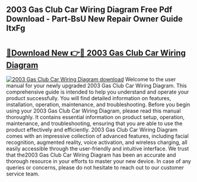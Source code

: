 ## 2003 Gas Club Car Wiring Diagram Free Pdf Download - Part-BsU New Repair Owner Guide ItxFg

# <h2><a href="http://dftka88.blite.top/?on=2003+Gas+Club+Car+Wiring+Diagram">🔗Download New 👉🔴 2003 Gas Club Car Wiring Diagram</a></h2>

[![2003 Gas Club Car Wiring Diagram download](https://i.imgur.com/lujVjoI.png)](http://dftka88.blite.top/?on=2003+Gas+Club+Car+Wiring+Diagram)
Welcome to the user manual for your newly upgraded 2003 Gas Club Car Wiring Diagram. This comprehensive guide is intended to help you understand and operate your product successfully. You will find detailed information on features, installation, operation, maintenance, and troubleshooting. Before you begin using your 2003 Gas Club Car Wiring Diagram, please read this manual thoroughly. It contains essential information on product setup, operation, maintenance, and troubleshooting, ensuring that you are able to use the product effectively and efficiently. 2003 Gas Club Car Wiring Diagram comes with an impressive collection of advanced features, including facial recognition, augmented reality, voice activation, and wireless charging, all easily accessible through the user-friendly and intuitive interface. We trust that the2003 Gas Club Car Wiring Diagram has been an accurate and thorough resource in your efforts to master your new device. In case of any queries or concerns, please do not hesitate to reach out to our customer service team.
